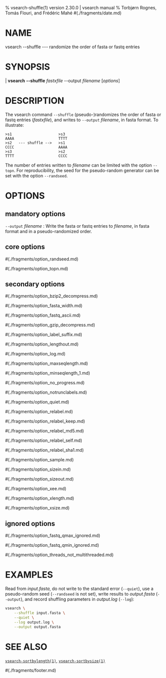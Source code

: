 % vsearch-shuffle(1) version 2.30.0 | vsearch manual
% Torbjørn Rognes, Tomás Flouri, and Frédéric Mahé
#(./fragments/date.md)

# NAME

vsearch \-\-shuffle --- randomize the order of fasta or fastq entries


# SYNOPSIS

| **vsearch** **\-\-shuffle** _fastxfile_ \-\-output _filename_ \[_options_]


# DESCRIPTION

The vsearch command `--shuffle` (pseudo-)randomizes the order of fasta
or fastq entries (*fastxfile*), and writes to `--output` *filename*,
in fasta format. To illustrate:

```text
>s1                     >s3
AAAA                    TTTT
>s2   --- shuffle -->   >s1
CCCC                    AAAA
>s3                     >s2
TTTT                    CCCC
```

The number of entries written to *filename* can be limited with the
option `--topn`. For reproducibility, the seed for the pseudo-random
generator can be set with the option `--randseed`.


# OPTIONS

## mandatory options

`--output` *filename*
: Write the fasta or fastq entries to *filename*, in fasta format and
  in a pseudo-randomized order.


## core options

#(./fragments/option_randseed.md)

#(./fragments/option_topn.md)


## secondary options

#(./fragments/option_bzip2_decompress.md)

#(./fragments/option_fasta_width.md)

#(./fragments/option_fastq_ascii.md)

#(./fragments/option_gzip_decompress.md)

#(./fragments/option_label_suffix.md)

#(./fragments/option_lengthout.md)

#(./fragments/option_log.md)

#(./fragments/option_maxseqlength.md)

#(./fragments/option_minseqlength_1.md)

#(./fragments/option_no_progress.md)

#(./fragments/option_notrunclabels.md)

#(./fragments/option_quiet.md)

#(./fragments/option_relabel.md)

#(./fragments/option_relabel_keep.md)

#(./fragments/option_relabel_md5.md)

#(./fragments/option_relabel_self.md)

#(./fragments/option_relabel_sha1.md)

#(./fragments/option_sample.md)

#(./fragments/option_sizein.md)

#(./fragments/option_sizeout.md)

#(./fragments/option_xee.md)

#(./fragments/option_xlength.md)

#(./fragments/option_xsize.md)


## ignored options

#(./fragments/option_fastq_qmax_ignored.md)

#(./fragments/option_fastq_qmin_ignored.md)

#(./fragments/option_threads_not_multithreaded.md)


# EXAMPLES

Read from *input.fasta*, do not write to the standard error
(`--quiet`), use a pseudo-random seed (`--randseed` is not set), write
results to *output.fasta* (`--output`), and record shuffling
parameters in *output.log* (`--log`):

```sh
vsearch \
    --shuffle input.fasta \
    --quiet \
    --log output.log \
    --output output.fasta
```

# SEE ALSO

[`vsearch-sortbylength(1)`](./commands/vsearch-sortbylength.1.md), 
[`vsearch-sortbysize(1)`](../formats/vsearch-sortbysize.1.md)


#(./fragments/footer.md)
